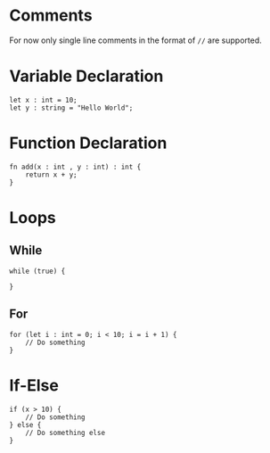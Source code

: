 # Comments
For now only single line comments in the format of `//` are supported.

# Variable Declaration
```
let x : int = 10;
let y : string = "Hello World";
```

# Function Declaration
```
fn add(x : int , y : int) : int {
    return x + y;
} 
```

# Loops
## While
```
while (true) {
    
}
```
## For
```
for (let i : int = 0; i < 10; i = i + 1) {
    // Do something
}
```

# If-Else
```
if (x > 10) {
    // Do something
} else {
    // Do something else
}
```
